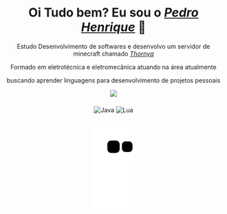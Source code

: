 <div>
  <h1 align="center">Oi Tudo bem? Eu sou o <a href="http://www.google.com"><i>Pedro Henrique</i></a> 🌠</h1>
  <p align="center">Estudo Desenvolvimento de softwares e desenvolvo um servidor de minecraft chamado <a href="https://discord.gg/k66eqQXa6n"><i>Thornya</i></a>
  <p align="center">Formado em eletrotécnica e eletromecânica atuando na área atualmente
  <p align="center">buscando aprender linguagens para desenvolvimento de projetos pessoais

<div align="center">
  <a href="https://github.com/vulkanotg">
    <img height="150em" src="https://github-readme-stats.vercel.app/api?username=vulkanotg&count_private=true&include_all_commits=true&show_icons=true&theme=dracula&hide_border=false&show_owner=true"/>
    <!--<img height="150em" src="https://github-readme-stats.vercel.app/api/top-langs/?username=vulkanotg&theme=dracula&hide_border=false&&layout=compact"/>-->
  </a>
</div>

<div align="center" valign="top"><br>
  <img align="center" alt="Java" height="60" width="80" src="https://cdn.jsdelivr.net/gh/devicons/devicon/icons/java/java-plain-wordmark.svg">
  <img align="center" alt="Lua" height="60" width="80" src="https://cdn.jsdelivr.net/gh/devicons/devicon/icons/lua/lua-plain.svg">

  
##
<!-- <div align="center">
  <a href="https://www.youtube.com/channel/UCViaNBT0SIeiVnZSEEtIfjw?sub_confirmation=1" target="_blank"><img src="https://img.shields.io/badge/YouTube-FF0000?style=for-the-badge&logo=youtube&logoColor=white" target="_blank"></a>
  <a href="https://www.instagram.com/edu.duduribeiro/" target="_blank"><img src="https://img.shields.io/badge/-Instagram-%23E4405F?style=for-the-badge&logo=instagram&logoColor=white" target="_blank"></a>
  <a href="https://www.linkedin.com/in/edududuribeiro/" target="_blank"><img src="https://img.shields.io/badge/-LinkedIn-%230077B5?style=for-the-badge&logo=linkedin&logoColor=white" target="_blank"></a> 
  <a href="mailto:eduardo.duduribeiro1@gmail.com"><img src="https://img.shields.io/badge/-Gmail-%23333?style=for-the-badge&logo=gmail&logoColor=white" target="_blank"></a>
</div> -->

<div align="center">
  
  ![Snake animation](https://github.com/vulkanotg/vulkanotg/blob/output/github-contribution-grid-snake.svg)
  
</div>
